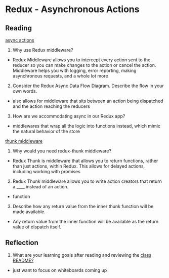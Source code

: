 # Redux - Asynchronous Actions

## Reading

[async actions](https://redux.js.org/advanced/asyncactions)

1. Why use Redux middleware?

- Redux Middleware allows you to intercept every action sent to the reducer so you can make changes to the action or cancel the action. Middleware helps you with logging, error reporting, making asynchronous requests, and a whole lot more

2. Consider the Redux Async Data Flow Diagram. Describe the flow in your own words.

- also allows for middleware that sits between an action being dispatched and the action reaching the reducers

3. How are we accommodating async in our Redux app?

- middlewares that wrap all the logic into functions instead, which mimic the natural behavior of the store

[thunk middleware](https://github.com/reduxjs/redux-thunk)

1. Why would you need redux-thunk middleware?

- Redux Thunk is middleware that allows you to return functions, rather than just actions, within Redux. This allows for delayed actions, including working with promises

2. Redux Thunk middleware allows you to write action creators that return a ____ instead of an action.

- function

3. Describe how any return value from the inner thunk function will be made available.

- Any return value from the inner function will be available as the return value of dispatch itself.

## Reflection

1. What are your learning goals after reading and reviewing the [class README?](https://codefellows.github.io/code-401-javascript-guide/curriculum/class-38/)

- just want to focus on whiteboards coming up
